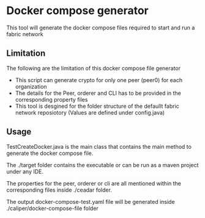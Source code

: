 # Docker compose generator
This tool will generate the docker compose files required to start and run a fabric network

## Limitation

The following are the limitation of this docker compose file generator

* This script can generate crypto for only one peer (peer0) for each organization
* The details for the Peer, orderer and CLI has to be provided in the corresponding property files
* This tool is desgined for the folder structure of the defaullt fabric network reposiotory (Values are defined under config.java)

## Usage

TestCreateDocker.java is the main class that contains the main method to generate the docker compose file.

The ./target folder contains the executable or can be run as a maven project under any IDE.

The properties for the peer, orderer or cli are all mentioned within the corresponding files inside ./ceadar folder.

The output docker-compose-test.yaml file will be generated inside ./caliper/docker-compose-file folder

